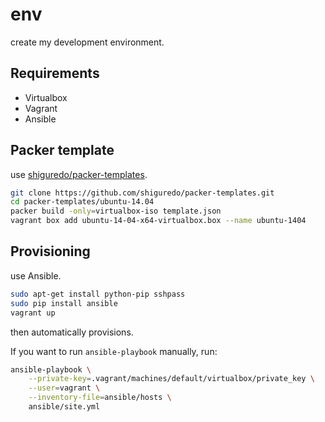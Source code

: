 # env

create my development environment.

## Requirements

- Virtualbox
- Vagrant
- Ansible

## Packer template

use [shiguredo/packer-templates](https://github.com/shiguredo/packer-templates).

```sh
git clone https://github.com/shiguredo/packer-templates.git
cd packer-templates/ubuntu-14.04
packer build -only=virtualbox-iso template.json
vagrant box add ubuntu-14-04-x64-virtualbox.box --name ubuntu-1404
```

## Provisioning

use Ansible.

```sh
sudo apt-get install python-pip sshpass
sudo pip install ansible
vagrant up
```

then automatically provisions.

If you want to run `ansible-playbook` manually, run:

```sh
ansible-playbook \
    --private-key=.vagrant/machines/default/virtualbox/private_key \
    --user=vagrant \
    --inventory-file=ansible/hosts \
    ansible/site.yml
```
